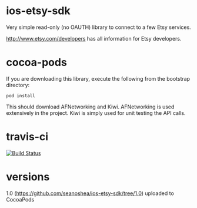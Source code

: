 ios-etsy-sdk
============
Very simple read-only (no OAUTH) library to connect to a few Etsy services.

http://www.etsy.com/developers has all information for Etsy developers.

cocoa-pods
============
If you are downloading this library, execute the following from the bootstrap directory:

    pod install

This should download AFNetworking and Kiwi. AFNetworking is used extensively in the project. Kiwi is simply used for unit testing the API calls.

travis-ci
============
[![Build Status](https://travis-ci.org/seanoshea/ios-etsy-sdk.png)](https://travis-ci.org/seanoshea/ios-etsy-sdk)

versions
===========
1.0 (https://github.com/seanoshea/ios-etsy-sdk/tree/1.0) uploaded to CocoaPods
